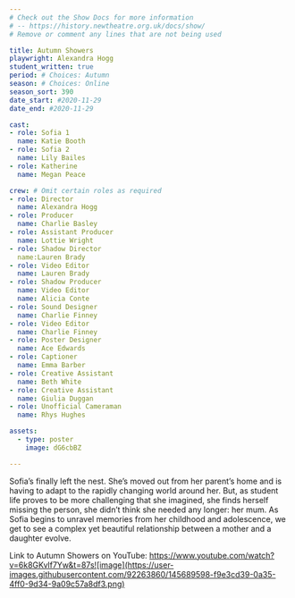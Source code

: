 ```yaml
---
# Check out the Show Docs for more information
# -- https://history.newtheatre.org.uk/docs/show/
# Remove or comment any lines that are not being used

title: Autumn Showers
playwright: Alexandra Hogg
student_written: true
period: # Choices: Autumn
season: # Choices: Online
season_sort: 390
date_start: #2020-11-29
date_end: #2020-11-29

cast:
- role: Sofia 1
  name: Katie Booth
- role: Sofia 2
  name: Lily Bailes
- role: Katherine
  name: Megan Peace

crew: # Omit certain roles as required
- role: Director
  name: Alexandra Hogg
- role: Producer
  name: Charlie Basley
- role: Assistant Producer
  name: Lottie Wright
- role: Shadow Director
  name:Lauren Brady
- role: Video Editor
  name: Lauren Brady
- role: Shadow Producer 
  name: Video Editor
  name: Alicia Conte
- role: Sound Designer
  name: Charlie Finney
- role: Video Editor
  name: Charlie Finney
- role: Poster Designer 
  name: Ace Edwards
- role: Captioner
  name: Emma Barber
- role: Creative Assistant
  name: Beth White
- role: Creative Assistant 
  name: Giulia Duggan
- role: Unofficial Cameraman
  name: Rhys Hughes

assets:
  - type: poster
    image: dG6cbBZ

---
```

Sofia’s finally left the nest. She’s moved out from her parent’s home and is having to adapt to the rapidly changing world around her. But, as student life proves to be more challenging that she imagined, she finds herself missing the person, she didn’t think she needed any longer: her mum. As Sofia begins to unravel memories from her childhood and adolescence, we get to see a complex yet beautiful relationship between a mother and a daughter evolve.

Link to Autumn Showers on YouTube: https://www.youtube.com/watch?v=6k8GKvlf7Yw&t=87s![image](https://user-images.githubusercontent.com/92263860/145689598-f9e3cd39-0a35-4ff0-9d34-9a09c57a8df3.png)
